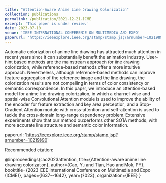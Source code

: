 ```yaml
---
title: "Attention-Aware Anime Line Drawing Colorization"
collection: publications
permalink: /publication/2021-12-21-ICME
excerpt: 'This paper is under review.'
date: 2023-07-10
venue: 'IEEE INTERNATIONAL CONFERENCE ON MULTIMEDIA AND EXPO'
paperurl: 'https://ieeexplore.ieee.org/stamp/stamp.jsp?arnumber=10219890'
---
```

Automatic colorization of anime line drawing has attracted much attention in recent years since it can substantially benefit the animation industry. User-hint based methods are the mainstream approach for line drawing colorization, while reference-based methods offer a more intuitive approach. Nevertheless, although reference-based methods can improve feature aggregation of the reference image and the line drawing, the colorization results are not compelling in terms of color consistency or semantic correspondence. In this paper, we introduce an attention-based model for anime line drawing colorization, in which a channel-wise and spatial-wise Convolutional Attention module is used to improve the ability of the encoder for feature extraction and key area perception, and a Stop-Gradient Attention module with cross-attention and self-attention is used to tackle the cross-domain long-range dependency problem. Extensive experiments show that our method outperforms other SOTA methods, with more accurate line structure and semantic color information.

paperurl: 'https://ieeexplore.ieee.org/stamp/stamp.jsp?arnumber=10219890'

Recommended citation:

@inproceedings{cao2023attention,
  title={Attention-aware anime line drawing colorization},
  author={Cao, Yu and Tian, Hao and Mok, PY},
  booktitle={2023 IEEE International Conference on Multimedia and Expo (ICME)},
  pages={1637--1642},
  year={2023},
  organization={IEEE}
}
